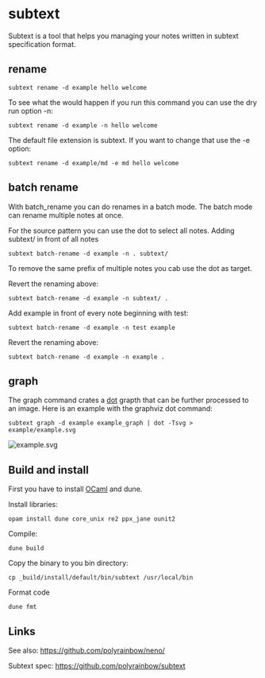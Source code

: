 # subtext

Subtext is a tool that helps you managing your notes written in subtext specification format.

## rename

    subtext rename -d example hello welcome

To see what the would happen if you run this command you can use the dry run option -n:

    subtext rename -d example -n hello welcome

The default file extension is subtext. If you want to change that use the -e option:

    subtext rename -d example/md -e md hello welcome

## batch rename

With batch_rename you can do renames in a batch mode.
The batch mode can rename multiple notes at once.

For the source pattern you can use the dot to select all notes.
Adding subtext/ in front of all notes

    subtext batch-rename -d example -n . subtext/

To remove the same prefix of multiple notes you cab use the dot as target.

Revert the renaming above:

    subtext batch-rename -d example -n subtext/ .

Add example in front of every note beginning with test:

    subtext batch-rename -d example -n test example

Revert the renaming above:

    subtext batch-rename -d example -n example .


## graph

The graph command crates a [dot](https://graphviz.org/docs/layouts/dot/) grapth
that can be further processed to an image. Here is an example with the graphviz dot command:

    subtext graph -d example example_graph | dot -Tsvg > example/example.svg

![example.svg](example/example.svg)


## Build and install

First you have to install [OCaml](https://ocaml.org/) and dune.

Install libraries:

    opam install dune core_unix re2 ppx_jane ounit2

Compile:

    dune build

Copy the binary to you bin directory:

    cp _build/install/default/bin/subtext /usr/local/bin 

Format code

    dune fmt 

## Links

See also: https://github.com/polyrainbow/neno/

Subtext spec: https://github.com/polyrainbow/subtext
